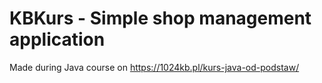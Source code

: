 # KBKurs - Simple shop management application 
Made during Java course on https://1024kb.pl/kurs-java-od-podstaw/
